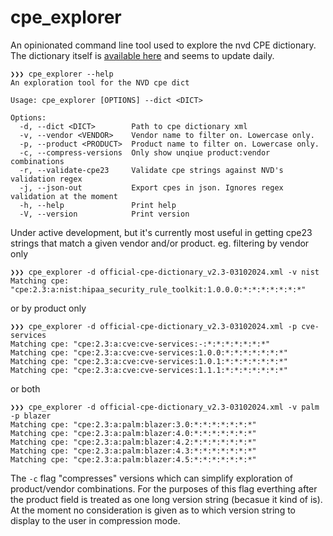 # cpe_explorer

An opinionated command line tool used to explore the nvd CPE dictionary.
The dictionary itself is [available here](https://nvd.nist.gov/products/cpe) and seems to update daily.

```
❯❯❯ cpe_explorer --help
An exploration tool for the NVD cpe dict

Usage: cpe_explorer [OPTIONS] --dict <DICT>

Options:
  -d, --dict <DICT>        Path to cpe dictionary xml
  -v, --vendor <VENDOR>    Vendor name to filter on. Lowercase only.
  -p, --product <PRODUCT>  Product name to filter on. Lowercase only.
  -c, --compress-versions  Only show unqiue product:vendor combinations
  -r, --validate-cpe23     Validate cpe strings against NVD's validation regex
  -j, --json-out           Export cpes in json. Ignores regex validation at the moment
  -h, --help               Print help
  -V, --version            Print version
  ```

Under active development, but it's currently most useful in getting cpe23 strings that match a given vendor and/or product.
eg.
filtering by vendor only
```
❯❯❯ cpe_explorer -d official-cpe-dictionary_v2.3-03102024.xml -v nist
Matching cpe: "cpe:2.3:a:nist:hipaa_security_rule_toolkit:1.0.0.0:*:*:*:*:*:*:*"
```
or by product only
```
❯❯❯ cpe_explorer -d official-cpe-dictionary_v2.3-03102024.xml -p cve-services
Matching cpe: "cpe:2.3:a:cve:cve-services:-:*:*:*:*:*:*:*"
Matching cpe: "cpe:2.3:a:cve:cve-services:1.0.0:*:*:*:*:*:*:*"
Matching cpe: "cpe:2.3:a:cve:cve-services:1.0.1:*:*:*:*:*:*:*"
Matching cpe: "cpe:2.3:a:cve:cve-services:1.1.1:*:*:*:*:*:*:*"
```
or both
```
❯❯❯ cpe_explorer -d official-cpe-dictionary_v2.3-03102024.xml -v palm -p blazer
Matching cpe: "cpe:2.3:a:palm:blazer:3.0:*:*:*:*:*:*:*"
Matching cpe: "cpe:2.3:a:palm:blazer:4.0:*:*:*:*:*:*:*"
Matching cpe: "cpe:2.3:a:palm:blazer:4.2:*:*:*:*:*:*:*"
Matching cpe: "cpe:2.3:a:palm:blazer:4.3:*:*:*:*:*:*:*"
Matching cpe: "cpe:2.3:a:palm:blazer:4.5:*:*:*:*:*:*:*"
```
The `-c` flag "compresses" versions which can simplify exploration of product/vendor combinations. For the purposes of this flag everthing after the product field is treated as one long version string (becasue it kind of is). At the moment no consideration is given as to which version string to display to the user in compression mode.

